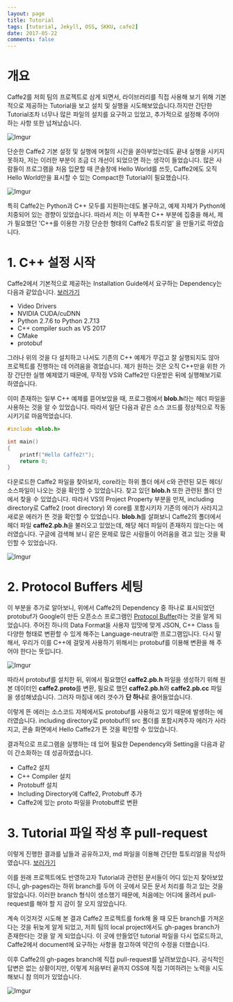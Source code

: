 ```yaml
---
layout: page
title: Tutorial
tags: [tutorial, Jekyll, OSS, SKKU, cafe2]
date: 2017-05-22
comments: false
---
```



# 개요

Caffe2를 저희 팀의 프로젝트로 삼게 되면서, 라이브러리를 직접 사용해 보기 위해 기본적으로 제공하는 Tutorial을 보고 설치 및 실행을 시도해보았습니다.하지만 간단한 Tutorial조차 너무나 많은 파일의 설치를 요구하고 있었고, 추가적으로 설정해 주어야 하는 사항 또한 넘쳐났습니다.

![Imgur](http://i.imgur.com/Cf7sPxZ.png)

단순한 Caffe2 기본 설정 및 실행에 며칠의 시간을 쏟아부었는데도 끝내 실행을 시키지 못하자, 저는 이러한 부분이 조금 더 개선이 되었으면 하는 생각이 들었습니다. 많은 사람들이 프로그램을 처음 입문할 때 콘솔창에 Hello World를 쓰듯, Caffe2에도 오직 Hello World만을 표시할 수 있는 Compact한 Tutorial이 필요했습니다.

![Imgur](http://i.imgur.com/7FT9gItl.png)

특히 Caffe2는 Python과 C++ 모두를 지원하는데도 불구하고, 예제 자체가 Python에 치중되어 있는 경향이 있었습니다. 따라서 저는 이 부족한 C++ 부분에 집중을 해서, 제가 필요했던 'C++를 이용한 가장 단순한 형태의 Caffe2 튜토리얼' 을 만들기로 하였습니다.


# 1. C++ 설정 시작

Caffe2에서 기본적으로 제공하는 Installation Guide에서 요구하는 Dependency는 다음과 같았습니다. [보러가기](https://caffe2.ai/docs/getting-started.html?platform=windows&configuration=compile)

 - Video Drivers
 - NVIDIA CUDA/cuDNN
 - Python 2.7.6 to Python 2.7.13
 - C++ compiler such as VS 2017
 - CMake
 - protobuf

그러나 위의 것을 다 설치하고 나서도 기존의 C++ 예제가 무겁고 잘 실행되지도 않아 프로젝트를 진행하는 데 어려움을 겪었습니다. 제가 원하는 것은 오직 C++만을 위한 가장 간단한 실행 예제였기 때문에, 무작정 VS와 Caffe2만 다운받은 뒤에 실행해보기로 하였습니다.

이미 존재하는 일부 C++ 예제를 뜯어보았을 때, 프로그램에서 **blob.h**라는 헤더 파일을 사용하는 것을 알 수 있었습니다. 따라서 일단 다음과 같은 소스 코드를 정상적으로 작동시키기로 마음먹었습니다.

```C++
#include <blob.h>

int main()
{   
    printf("Hello Caffe2!");
    return 0;
}
```

다운로드한 Caffe2 파일을 찾아보자, core라는 하위 폴더 에서 c와 관련된 모든 헤더/소스파일이 나오는 것을 확인할 수 있었습니다. 찾고 있던 **blob.h** 또한 관련된 폴더 안에서 찾을 수 있었습니다. 따라서 VS의 Project Property 부분을 만져, including directory로 Caffe2 (root directory) 와 core를 포함시키자 기존의 에러가 사라지고 새로운 에러가 뜬 것을 확인할 수 있었습니다. **blob.h**를 살펴보니 Caffe2의 폴더에서 헤더 파일 **caffe2.pb.h**을 불러오고 있었는데, 해당 헤더 파일이 존재하지 않는다는 에러였습니다. 구글에 검색해 보니 같은 문제로 많은 사람들이 어려움을 겪고 있는 것을 확인할 수 있었습니다.

![Imgur](http://i.imgur.com/4ZZId4pl.png)


# 2. Protocol Buffers 세팅

이 부분을 추가로 알아보니, 위에서 Caffe2의 Dependency 중 하나로 표시되었던 protobuf가 Google이 만든 오픈소스 프로그램인 [Protocol Buffer](https://developers.google.com/protocol-buffers/)라는 것을 알게 되었습니다. 주어진 하나의 Data Format을 사용자 입맛에 맞게 JSON, C++ Class 등 다양한 형태로 변환할 수 있게 해주는 Language-neutral한 프로그램입니다. 다시 말해서, 우리가 이를 C++에 걸맞게 사용하기 위해서는 protobuf를 이용해 변환을 해 주어야 한다는 뜻입니다.

![Imgur](http://i.imgur.com/VjgWOpYl.png)

따라서 protobuf를 설치한 뒤, 위에서 필요했던 **caffe2.pb.h** 파일을 생성하기 위해 원본 데이터인 **caffe2.proto**를 변환, 필요로 했던 **caffe2.pb.h**와 **caffe2.pb.cc** 파일을 생성해냈습니다. 그러자 마침내 에러 갯수가 **단 하나**로 줄어들었습니다.

이렇게 뜬 에러는 소스코드 자체에서도 protobuf를 사용하고 있기 때문에 발생하는 에러였습니다. including directory로 protobuf의 src 폴더를 포함시켜주자 에러가 사라지고, 콘솔 화면에서 Hello Caffe2가 뜬 것을 확인할 수 있었습니다.

결과적으로 프로그램을 실행하는 데 있어 필요한 Dependency와 Setting을 다음과 같이 간소화하는 데 성공하였습니다.

 - Caffe2 설치
 - C++ Compiler 설치
 - Protobuff 설치
 - Including Directory에 Caffe2, Protobuff 추가
 - Caffe2에 있는 proto 파일을 Protobuff로 변환


# 3. Tutorial 파일 작성 후 pull-request

이렇게 진행한 결과를 남들과 공유하고자, md 파일을 이용해 간단한 튜토리얼을 작성하였습니다. [보러가기](https://github.com/17-1-SKKU-OSS/011A/blob/master/cplusplus_tutorial.md)

이를 원래 프로젝트에도 반영하고자 Tutorial과 관련된 문서들이 어디 있는지 찾아보았더니, gh-pages라는 하위 branch를 두어 이 곳에서 모든 문서 처리를 하고 있는 것을 알았습니다. 이러한 branch 형식이 생소했기 때문에, 처음에는 어디에 올려서 pull-request를 해야 할 지 감이 잘 오지 않았습니다.

계속 이것저것 시도해 본 결과 Caffe2 프로젝트를 fork해 올 때 모든 branch를 가져온다는 것을 뒤늦게 알게 되었고, 저희 팀의 local project에서도 gh-pages branch가 존재한다는 것을 알 게 되었습니다. 이 곳에 만들었던 tutorial 파일을 다시 업로드하고, Caffe2에서 document에 요구하는 사항을 참고하여 약간의 수정을 더했습니다.

이후 Caffe2의 gh-pages branch에 직접 pull-request를 날려보았습니다. 공식적인 답변은 없는 상황이지만, 이렇게 처음부터 끝까지 OSS에 직접 기여하려는 노력을 시도해보니 참 의미가 있었습니다.

![Imgur](http://i.imgur.com/agWgRTNl.png)

